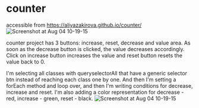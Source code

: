 # counter

accessible from https://aliyazakirova.github.io/counter/ 
![Screenshot at Aug 04 10-19-15](https://user-images.githubusercontent.com/93845260/182787755-8d62bc34-450b-4bc2-9b9b-aa8c8ed49c5d.png)

counter project has 3 buttons: increase, reset, decrease and value area.
As soon as the decrease button is clicked, the value decreases accordingly. Click on increase button increases the value and reset button resets the value back to 0.

I'm selecting all classes with queryselectorAll that have a generic selector btn instead of reaching each class one by one. And then I'm setting a forEach method and loop over, and then I'm writing conditions for decrease, increase and reset. I'm also adding a color representation for decrease - red, increase - green, reset - black.
![Screenshot at Aug 04 10-19-15](https://user-images.githubusercontent.com/93845260/182787799-3dae754b-df33-43a1-bb5d-5688fd22a34d.png)
